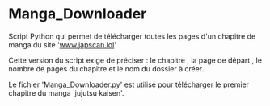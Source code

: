 # Manga_Downloader
Script Python qui permet de télécharger toutes les pages d'un chapitre de manga du site 'www.japscan.lol'

Cette version du script exige de préciser : le chapitre , la page de départ , le nombre de pages du chapitre et le nom du dossier à créer.

Le fichier 'Manga_Downloader.py' est utilisé pour télécharger le premier chapitre du manga 'jujutsu kaisen'.
